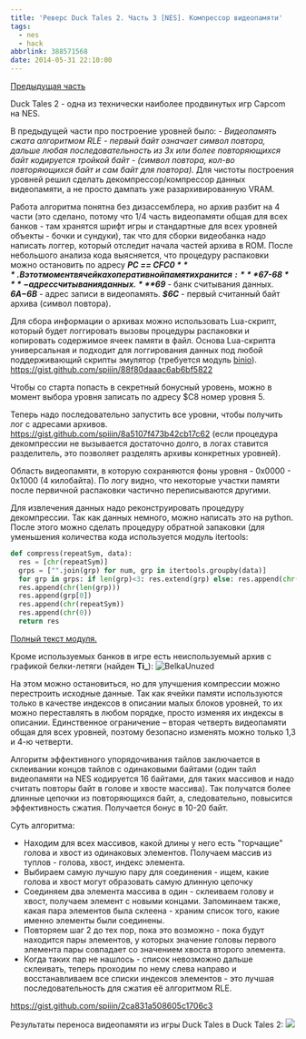 ```yaml
---
title: 'Реверс Duck Tales 2. Часть 3 [NES]. Компрессор видеопамяти'
tags:
  - nes
  - hack
abbrlink: 388571568
date: 2014-05-31 22:10:00
---
```

[Предыдущая часть](http://spiiin.livejournal.com/69134.html)

Duck Tales 2 - одна из технически наиболее продвинутых игр Capcom на NES.

В предыдущей части про построение уровней было:
*- Видеопамять сжата алгоритмом RLE - первый байт означает символ повтора, дальше любая последовательность из 3х или более повторяющихся байт кодируется тройкой байт - (символ повтора, кол-во повторяющихся байт и сам байт для повтора).*
Для чистоты построения уровней решил сделать декомпрессор/компрессор данных видеопамяти, а не просто дампать уже разархивированную VRAM.

Работа алгоритма понятна без дизассемблера, но архив разбит на 4 части (это сделано, потому что 1/4 часть видеопамяти общая для всех банков - там хранятся шрифт игры и стандартные для всех уровней объекты - бочки и сундуки), так что для сборки видеобанка надо написать логгер, который отследит начала частей архива в ROM. После небольшого анализа кода выясняется, что процедуру распаковки можно остановить по адресу ***PC == $CFC0***. В этот момент в ячейках оперативной памяти хранится: 
***$67-$68*** - адрес считывания данных.
***$69*** - банк считывания данных.
***$6A-$6B*** - адрес записи в видеопамять.
***$6C*** - первый считанный байт архива (символ повтора).

Для сбора информации о архивах можно использовать Lua-скрипт, который будет логгировать вызовы процедуры распаковки и копировать содержимое ячеек памяти в файл.
Основа Lua-скрипта универсальная и подходит для логгирования данных под любой поддерживающий скрипты эмулятор (требуется модуль [binio](https://dl.dropboxusercontent.com/u/852723/binio.lua)).
<https://gist.github.com/spiiin/88f80daaac6ab6bf5822>

Чтобы со старта попасть в секретный бонусный уровень, можно в момент выбора уровня записать по адресу $С8 номер уровня 5.

Теперь надо последовательно запустить все уровни, чтобы получить лог с адресами архивов.
<https://gist.github.com/spiiin/8a5107f473b42cb17c62>
(если процедура декомпрессии не вызывается достаточно долго, в логах ставится разделитель, это позволяет разделять архивы конкретных уровней).

Область видеопамяти, в которую сохраняются фоны уровня - 0x0000 - 0x1000 (4 килобайта). По логу видно, что некоторые участки памяти после первичной распаковки частично переписываются другими.

Для извлечения данных надо реконструировать процедуру декомпрессии. Так как данных немного, можно написать это на python. После этого можно сделать процедуру обратной запаковки (для уменьшения количества кода используется модуль itertools:
```python
def compress(repeatSym, data): 
  res = [chr(repeatSym)]
  grps = ["".join(grp) for num, grp in itertools.groupby(data)]
  for grp in grps: if len(grp)<3: res.extend(grp) else: res.append(chr(repeatSym))
  res.append(chr(len(grp)))
  res.append(grp[0])
  res.append(chr(repeatSym))
  res.append(chr(0))
  return res
```

[Полный текст модуля.](https://github.com/spiiin/CadEditor/blob/master/CadEditor/settings_duck_tales_2/dt2.py)

Кроме используемых банков в игре есть неиспользуемый архив с графикой белки-летяги (найден **Ti\_**):
![BelkaUnuzed](http://ic.pics.livejournal.com/spiiin/20318251/37329/37329_original.png "BelkaUnuzed")

На этом можно остановиться, но для улучшения компрессии можно перестроить исходные данные. Так как ячейки памяти используются только в качестве индексов в описании малых блоков уровней, то их можно переставлять в любом порядке, просто изменяя их индексы в описании. Единственное ограничение – вторая четверть видеопамяти общая для всех уровней, поэтому безопасно изменять можно только 1,3 и 4-ю четверти.

Алгоритм эффективного упорядочивания тайлов заключается в склеивании концов тайлов с одинаковыми байтами (один тайл видеопамяти на NES кодируется 16 байтами, для таких массивов и надо считать повторы байт в голове и хвосте массива). Так получатся более длинные цепочки из повторяющихся байт, а, следовательно, повысится эффективность сжатия. Получается бонус в 10-20 байт. 

Суть алгоритма:

- Находим для всех массивов, какой длины у него есть "торчащие" голова и хвост из одинаковых элементов. Получаем массив из туплов - голова, хвост, индекс элемента.
- Выбираем самую лучшую пару для соединения - ищем, какие голова и хвост могут образовать самую длинную цепочку
- Соединяем два элемента массива в один - склеиваем голову и хвост, получаем элемент с новыми концами.
 Запоминаем также, какая пара элементов была склеена - храним список того, какие именно элементы были соединены. 
- Повторяем шаг 2 до тех пор, пока это возможно - пока будут находится пары элементов, у которых значение головы первого элемента пары совпадает со значением хвоста второго элемента.
- Когда таких пар не нашлось - список невозможно дальше склеивать, теперь проходим по нему слева направо и восстанавливаем все списки индексов элементов - это лучшая последовательность для сжатия её алгоритмом RLE.
 
 <https://gist.github.com/spiiin/2ca831a508605c1706c3>

 Результаты переноса видеопамяти из игры Duck Tales в Duck Tales 2:
 [![](http://ic.pics.livejournal.com/spiiin/20318251/36726/36726_300.png)](http://ic.pics.livejournal.com/spiiin/20318251/36726/36726_original.png)
